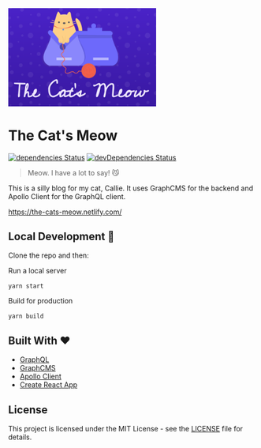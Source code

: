 <img src="https://github.com/melanieseltzer/the-cats-meow/blob/master/screenshot.png" width="300" alt="The Cat's Meow" />

# The Cat's Meow
[![dependencies Status](https://david-dm.org/melanieseltzer/the-cats-meow/status.svg)](https://david-dm.org/melanieseltzer/the-cats-meow) [![devDependencies Status](https://david-dm.org/melanieseltzer/the-cats-meow/dev-status.svg)](https://david-dm.org/melanieseltzer/the-cats-meow?type=dev)

> Meow. I have a lot to say! 😼

This is a silly blog for my cat, Callie. It uses GraphCMS for the backend and Apollo Client for the GraphQL client.

https://the-cats-meow.netlify.com/

## Local Development 🚀

Clone the repo and then:

Run a local server

```
yarn start
```

Build for production

```
yarn build
```

## Built With ❤️

- [GraphQL](https://graphql.org/)
- [GraphCMS](https://app.graphcms.com/)
- [Apollo Client](https://www.apollographql.com/client)
- [Create React App](https://github.com/facebook/create-react-app)

## License

This project is licensed under the MIT License - see the [LICENSE](LICENSE) file for details.